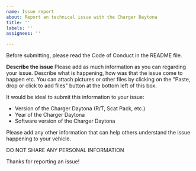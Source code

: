 ```yaml
---
name: Issue report
about: Report an technical issue with the Charger Daytona
title: ''
labels: ''
assignees: ''

---
```


Before submitting, please read the Code of Conduct in the README file.

**Describe the issue**
Please add as much information as you can regarding your issue. Describe what is happening, how was that the issue come to happen etc. You can attach pictures or other files by clicking on the "Paste, drop or click to add files" button at the bottom left of this box.

It would be ideal to submit this information to your issue:

- Version of the Charger Daytona (R/T, Scat Pack, etc.)
- Year of the Charger Daytona
- Software version of the Charger Daytona

Please add any other information that can help others understand the issue happening to your vehicle.

DO NOT SHARE ANY PERSONAL INFORMATION

Thanks for reporting an issue!
